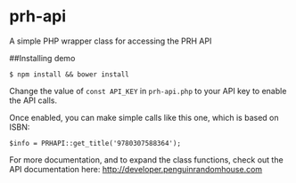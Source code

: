 # prh-api
A simple PHP wrapper class for accessing the PRH API

##Installing demo
```
$ npm install && bower install
```
Change the value of ``const API_KEY`` in ``prh-api.php`` to your API key to enable the API calls.

Once enabled, you can make simple calls like this one, which is based on ISBN: 
```
$info = PRHAPI::get_title('9780307588364'); 
```
For more documentation, and to expand the class functions, check out the API documentation here: http://developer.penguinrandomhouse.com
